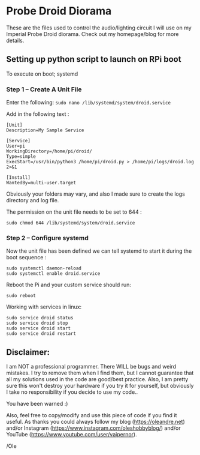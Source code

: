 # Probe Droid Diorama

These are the files used to control the audio/lighting circuit I will use on my Imperial Probe Droid diorama. Check out my homepage/blog for more details. 

## Setting up python script to launch on RPi boot
To execute on boot;  systemd

### Step 1 – Create A Unit File
Enter the following:
```sudo nano /lib/systemd/system/droid.service```

Add in the following text :
```
[Unit]
Description=My Sample Service
 
[Service]
User=pi
WorkingDirectory=/home/pi/droid/
Type=simple
ExecStart=/usr/bin/python3 /home/pi/droid.py > /home/pi/logs/droid.log 2>&1
 
[Install]
WantedBy=multi-user.target
```
Obviously your folders may vary, and also I made sure to create the logs directory and log file. 

The permission on the unit file needs to be set to 644 :
```
sudo chmod 644 /lib/systemd/system/droid.service
```

### Step 2 – Configure systemd
Now the unit file has been defined we can tell systemd to start it during the boot sequence :
```
sudo systemctl daemon-reload
sudo systemctl enable droid.service
```

Reboot the Pi and your custom service should run:
```
sudo reboot
```

Working with services in linux:
```
sudo service droid status
sudo service droid stop
sudo service droid start
sudo service droid restart
```

## Disclaimer: 
I am NOT a professional programmer. There WILL be bugs and weird mistakes. I try to remove them when I find them, but I cannot guarantee that all my solutions used in the code are good/best practice. Also, I am pretty sure this won't destroy your hardware if you try it for yourself, but obviously I take no responsibility if you decide to use my code.. 

You have been warned :) 

Also, feel free to copy/modify and use this piece of code if you find it useful. As thanks you could always follow my blog (https://oleandre.net) and/or Instagram (https://www.instagram.com/oleshobbyblog/) and/or YouTube (https://www.youtube.com/user/vaipernor). 

/Ole